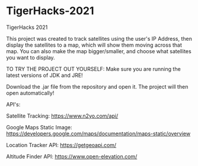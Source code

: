 # TigerHacks-2021
TigerHacks 2021 

This project was created to track satellites using the user's IP Address, then display the satellites to a map, which will
show them moving across that map. You can also make the map bigger/smaller, and choose what satellites you want to display.

TO TRY THE PROJECT OUT YOURSELF:
Make sure you are running the latest versions of JDK and JRE!

Download the .jar file from the repository and open it. The project will then open automatically!


API's: 

Satellite Tracking:
https://www.n2yo.com/api/

Google Maps Static Image:
https://developers.google.com/maps/documentation/maps-static/overview

Location Tracker API:
https://getgeoapi.com/

Altitude Finder API:
https://www.open-elevation.com/
